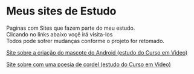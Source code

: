 <h1>Meus sites de Estudo</h1>


 Paginas com Sites que fazem parte do meu estudo.<br>
 Clicando no links abaixo voçê irá visita-los <br>
 Todos pode sofrer mudanças conforme o projeto for retomado. <br>

 <p><a href="https://kriegerhammer.github.io/sites/android/"> Site sobre a criação do mascote do Android (estudo do Curso em Video)</a></p>
 <p><a href="https://kriegerhammer.github.io/sites/cordel/"> Site sobre com uma poesia de cordel (estudo do Curso em Video)</a></p>